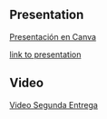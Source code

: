## Presentation


[Presentación en Canva](https://www.canva.com/design/DAFzU222tmM/OPON7ZpzuENAHfhTJVH9ig/edit?utm_content=DAFzU222tmM&utm_campaign=designshare&utm_medium=link2&utm_source=sharebutton)


[link to presentation](https://www.canva.com/design/DAFvsTF7LDg/YMH2IHL2P-H9ZHjgJ2tjTw/edit?utm_content=DAFvsTF7LDg&utm_campaign=designshare&utm_medium=link2&utm_source=sharebutton)


## Video

[Video Segunda Entrega](https://youtu.be/oppeQu1dNR0)
